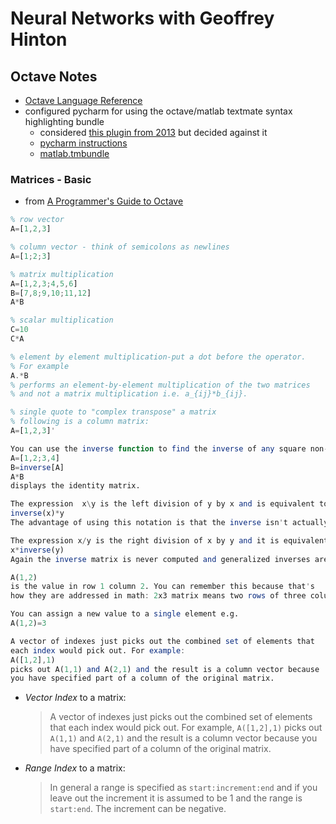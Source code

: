 # Neural Networks with Geoffrey Hinton

## Octave Notes

* [Octave Language Reference](https://www.gnu.org/software/octave/doc/interpreter/)
* configured pycharm for using the octave/matlab textmate syntax highlighting bundle
  * considered [this plugin from 2013](https://github.com/tomconder/octaveplugin/issues/1) but decided against it
  * [pycharm instructions](https://confluence.jetbrains.com/display/PYH/TextMate+Bundles+in+PyCharm)
  * [matlab.tmbundle](https://github.com/textmate/matlab.tmbundle)


### Matrices - Basic

* from [A Programmer's Guide to Octave](http://www.i-programmer.info/programming/other-languages/4779-a-programmers-guide-to-octave.html?start=1)
```octave
% row vector
A=[1,2,3]

% column vector - think of semicolons as newlines
A=[1;2;3]

% matrix multiplication
A=[1,2,3;4,5,6]
B=[7,8;9,10;11,12]
A*B

% scalar multiplication
C=10
C*A

% element by element multiplication-put a dot before the operator.
% For example
A.*B
% performs an element-by-element multiplication of the two matrices 
% and not a matrix multiplication i.e. a_{ij}*b_{ij}.

% single quote to "complex transpose" a matrix
% following is a column matrix:
A=[1,2,3]'

You can use the inverse function to find the inverse of any square non-singular matrix. For example
A=[1,2;3,4]
B=inverse[A]
A*B
displays the identity matrix.

The expression  x\y is the left division of y by x and is equivalent to
inverse(x)*y
The advantage of using this notation is that the inverse isn't actually used in the calculation.

The expression x/y is the right division of x by y and it is equivalent to
x*inverse(y)
Again the inverse matrix is never computed and generalized inverses are used if necessary

A(1,2)
is the value in row 1 column 2. You can remember this because that's 
how they are addressed in math: 2x3 matrix means two rows of three columns.

You can assign a new value to a single element e.g.
A(1,2)=3

A vector of indexes just picks out the combined set of elements that 
each index would pick out. For example:
A([1,2],1)
picks out A(1,1) and A(2,1) and the result is a column vector because 
you have specified part of a column of the original matrix.
```
* *Vector Index* to a matrix:
  > A vector of indexes just picks out the combined set of elements 
  > that each index would pick out. For example, `A([1,2],1)`
  > picks out `A(1,1)` and `A(2,1)` and the result is a column vector 
  > because you have specified part of a column of the original matrix.
* *Range Index* to a matrix: 
  > In general a range is specified as `start:increment:end`
  > and if you leave out the increment it is assumed to be 1 and the range is
  > `start:end`. The increment can be negative.


